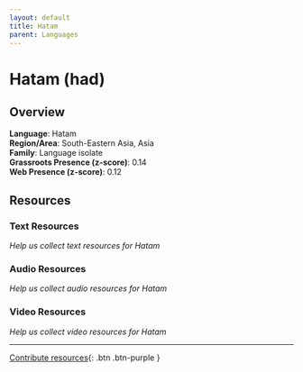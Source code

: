 ```yaml
---
layout: default
title: Hatam
parent: Languages
---
```


# Hatam (had)

## Overview

**Language**: Hatam  
**Region/Area**: South-Eastern Asia, Asia  
**Family**: Language isolate  
**Grassroots Presence (z-score)**: 0.14  
**Web Presence (z-score)**: 0.12  

## Resources

### Text Resources
*Help us collect text resources for Hatam*

### Audio Resources
*Help us collect audio resources for Hatam*

### Video Resources
*Help us collect video resources for Hatam*

---

[Contribute resources](https://forms.office.com/e/1SfLJx3u1r){: .btn .btn-purple }

